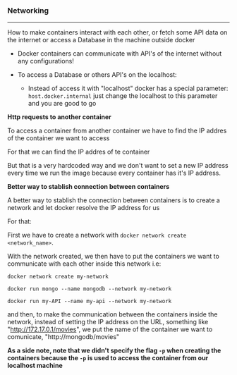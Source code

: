 ### Networking 

---

How to make containers interact with each other, or fetch some API data on the internet 
or access a Database in the machine outside docker

- Docker containers can communicate with API's of the internet without any configurations!

- To access a Database or others API's on the localhost:
	- Instead of access it with "localhost" docker has a special parameter: `host.docker.internal`
	just change the localhost to this parameter and you are good to go

**Http requests to another container**

To access a container from another container we have to find the IP addres of the container
we want to access

For that we can find the IP addres of te container 

But that is a very hardcoded way and we don't want to set a new IP address every time we run 
the image because every container has it's IP address.

**Better way to stablish connection between containers**

A better way to stablish the connection between containers is to create a network and let 
docker resolve the IP address for us

For that: 

First we have to create a network with `docker network create <network_name>`.

With the network created, we then have to put the containers we want to communicate with each other
inside this network i.e: 

`docker network create my-network`

`docker run mongo --name mongodb --network my-network`

`docker run my-API --name my-api --network my-network`

and then, to make the communication between the containers inside the network, instead of setting 
the IP address on the URL, something like "http://172.17.0.1/movies", we put the name of the container
we want to comunicate, "http://mongodb/movies"

**As a side note, note that we didn't specify the flag `-p` when creating the containers
because the `-p` is used to access the container from our localhost machine**
